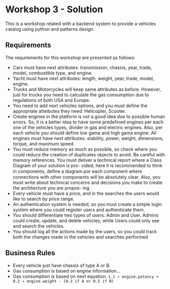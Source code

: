 # Workshop 3 - Solution

This is a workshop related with a backend system to provide a vehicles catalog using python and patterns design.

## Requirements

The requirements for this workshop are presented as follows:
- Cars must have next attributes: transmission, chassis, year, trade, model, combustible
type, and engine.
- Yacht must have next attributes: length, weight, year, trade, model, engine.
- Trucks and Motorcycles will keep same attributes as before. However, just for trucks
you need to calculate the gas consumption due to regulations of both USA and Europe.
- You need to add next vehicles options, and you must define the appropriate atteibutes
they need: Helicopter, Scooter.
- Create engines in the platform is not a good idea due to possible human errors. So,
it is a better idea to have some predefined engines per each one of the vehicles types,
divider in gas and electric engines. Also, per each vehicle you should define low gama
and high gama engine.
All engines must have next attributes: stability, power, weight, dimensions, torque,
and maximum speed.
- You must reduce memory as much as possible, so check where you could reduce the
creation of duplicates objects to avoid. Be careful with memory references.
You must deliver a technical report where a Class Diagram of your solution is pro-
vided; here it is recommended to think in components, deﬁne a diagram por each component
where connections with other components will be absolutely clear. Also, you must write
about technical concerns and decisions you make to create the architecture you are propos-
ing .
- Every vehicle must have a price, and in the searches
the users would like to search by price range.
- An authentication system is needed, so you must create a simple login system where you could register users and authenticate them.
- You should differentiate two types of users: Admin and User. Admins could create,
update, and delete vehicles, while Users could only see and search the vehicles.
- You should log all the actions made by the users, so you could track both the changes
made in the vehicles and searches performed


## Business Rules

- Every vehicle just have chassis of type A or B.
- Gas consumption is based on engine information...
- Gas consumption is based on next equation. 
  `1.1 ∗ engine.potency + 0.2 ∗ engine.weight - (0.3 if A or 0.5 if B)`
